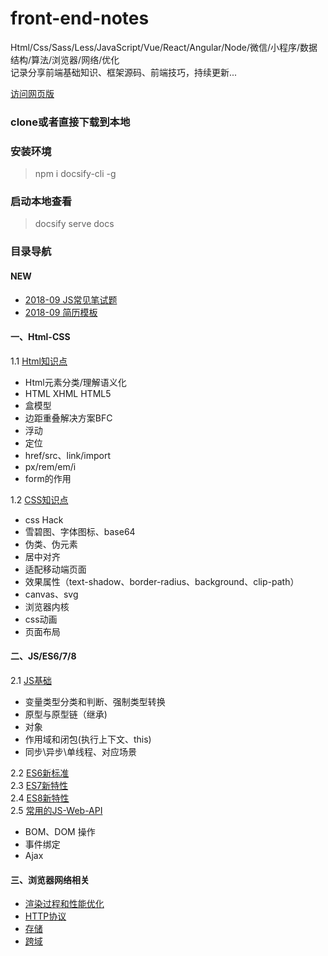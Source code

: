 # front-end-notes

Html/Css/Sass/Less/JavaScript/Vue/React/Angular/Node/微信/小程序/数据结构/算法/浏览器/网络/优化  
记录分享前端基础知识、框架源码、前端技巧，持续更新...

[访问网页版](https://hongqingcao.github.io/Front-end-notes/#/)

### clone或者直接下载到本地

### 安装环境
> npm i docsify-cli -g

### 启动本地查看
> docsify serve docs

### 目录导航 

#### NEW
* [2018-09 JS常见笔试题](./docs/javascript/js-6.md)
* [2018-09 简历模板](./docs/resume)


#### 一、Html-CSS

1.1 [Html知识点](./docs/htmlcss/html1.md)
    
* Html元素分类/理解语义化
* HTML XHML HTML5
* 盒模型
* 边距重叠解决方案BFC
* 浮动
* 定位
* href/src、link/import
* px/rem/em/i
* form的作用
	  
1.2 [CSS知识点](./docs/htmlcss/css1.md)
    
* css Hack
* 雪碧图、字体图标、base64
* 伪类、伪元素
* 居中对齐
* 适配移动端页面
*  效果属性（text-shadow、border-radius、background、clip-path）
* canvas、svg
* 浏览器内核 
* css动画
* 页面布局

#### 二、JS/ES6/7/8

2.1 [JS基础](./docs/javascript/js-1.md)
    
* 变量类型分类和判断、强制类型转换   
* 原型与原型链（继承)
* 对象 
* 作用域和闭包(执行上下文、this)
* 同步\异步\单线程、对应场景
	
2.2 [ES6新标准 ](./docs/javascript/js-2.md)    
2.3 [ES7新特性](./docs/javascript/js-3.md)  
2.4 [ES8新特性](./docs/javascript/js-4.md)  
2.5 [常用的JS-Web-API](./docs/javascript/js-5.md)  

* BOM、DOM 操作
* 事件绑定
* Ajax

#### 三、浏览器网络相关

* [渲染过程和性能优化](./docs/net/net-1.md)
* [HTTP协议](./docs/net/net-2.md)
* [存储](./docs/net/net-3.md)
* [跨域](./docs/net/net-4.md)
 




